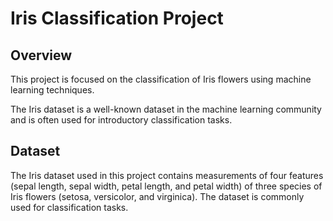 # Iris Classification Project

## Overview

This project is focused on the classification of Iris flowers using machine learning techniques. 

The Iris dataset is a well-known dataset in the machine learning community and is often used for introductory classification tasks.



## Dataset

The Iris dataset used in this project contains measurements of four features (sepal length, sepal width, petal length, and petal width) of three species of Iris flowers (setosa, versicolor, and virginica).
The dataset is commonly used for classification tasks.


